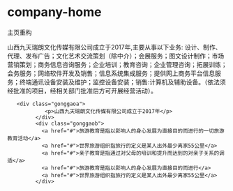 # company-home
主页重构


山西九天瑞朗文化传媒有限公司成立于2017年,主要从事以下业务:
设计、制作、代理、发布广告；文化艺术交流策划（除中介）；会展服务；图文设计制作；市场营销策划；商务信息咨询服务；企业培训；教育咨询；企业管理咨询；拓展训练；会务服务；网络软件开发及销售；信息系统集成服务；提供网上商务平台信息服务；终端通讯设备安装及维护；监控设备安装；销售:计算机及辅助设备。（依法须经批准的项目，经相关部门批准后方可开展经营活动）。

 ``` 
    <div class="gonggaoa">
             <p>山西九天瑞朗文化传媒有限公司成立于2017年</p>
          </div>
          <div class="gonggaob">
            <a href="#">旅游教育是指以影响人的身心发展为直接目的而进行的一切旅游教育活动</a>
            <a href="#">世界旅游组织指旅行的定义是某人出外最少离家55公里</a>
            <a href="#">亲子教育是指通过对父母的培训和提升而达到的对亲子关系的调适</a>
            <a href="#">旅游教育是指以影响人的身心发展为直接目的而进行</a>
            <a href="#">世界旅游组织指旅行的定义是某人出外最少离家55公里</a>
          </div>
```
